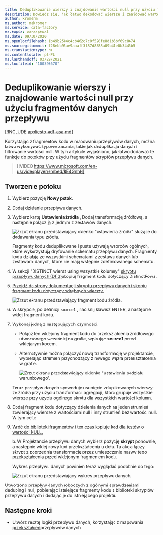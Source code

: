 ```yaml
---
title: Deduplikowanie wierszy i znajdowanie wartości null przy użyciu fragmentów danych przepływu
description: Dowiedz się, jak łatwo dekodować wiersze i znajdować wartości null przy użyciu fragmentów kodu w przepływach danych
author: kromerm
ms.author: makromer
ms.service: data-factory
ms.topic: conceptual
ms.date: 09/30/2020
ms.openlocfilehash: 1b49b2584c4cb462c7c0f520fe8d1b5bf69c8674
ms.sourcegitcommit: f28ebb95ae9aaaff3f87d8388a09b41e0b3445b5
ms.translationtype: MT
ms.contentlocale: pl-PL
ms.lasthandoff: 03/29/2021
ms.locfileid: "100393670"
---
```

# <a name="dedupe-rows-and-find-nulls-by-using-data-flow-snippets"></a>Deduplikowanie wierszy i znajdowanie wartości null przy użyciu fragmentów danych przepływu

[!INCLUDE [appliesto-adf-asa-md](includes/appliesto-adf-asa-md.md)]

Korzystając z fragmentów kodu w mapowaniu przepływów danych, można łatwo wykonywać typowe zadania, takie jak deduplikacja danych i filtrowanie wartości null. W tym artykule wyjaśniono, jak łatwo dodawać te funkcje do potoków przy użyciu fragmentów skryptów przepływu danych.
<br>
> [!VIDEO https://www.microsoft.com/en-us/videoplayer/embed/RE4GnhH]

## <a name="create-a-pipeline"></a>Tworzenie potoku

1. Wybierz pozycję **Nowy potok**.

1. Dodaj działanie przepływu danych.

1. Wybierz kartę **Ustawienia źródła** , Dodaj transformację źródłową, a następnie połącz ją z jednym z zestawów danych.

    ![Zrzut ekranu przedstawiający okienko "ustawienia źródła" służące do dodawania typu źródła.](media/data-flow/snippet-adf-2.png)

    Fragmenty kodu deduplikowane i puste używają wzorców ogólnych, które wykorzystują dryfowanie schematu przepływu danych. Fragmenty kodu działają ze wszystkimi schematami z zestawu danych lub zestawami danych, które nie mają wstępnie zdefiniowanego schematu.

1. W sekcji "DISTINCT wiersz using wszystkie kolumny" [skryptu przepływu danych (DFS)](./data-flow-script.md#distinct-row-using-all-columns)skopiuj fragment kodu dotyczący DistinctRows.

1. [Przejdź do strony dokumentacji skryptu przepływu danych i skopiuj fragment kodu dotyczący odrębnych wierszy.](./data-flow-script.md#distinct-row-using-all-columns)

    ![Zrzut ekranu przedstawiający fragment kodu źródła.](media/data-flow/snippet-adf-3.png)

1. W skrypcie, po definicji `source1` , naciśnij klawisz ENTER, a następnie wklej fragment kodu.

1. Wykonaj jedną z następujących czynności:

   * Połącz ten wklejony fragment kodu do przekształcenia źródłowego utworzonego wcześniej na grafie, wpisując **source1** przed wklejanym kodem.

   * Alternatywnie można połączyć nową transformację w projektancie, wybierając strumień przychodzący z nowego węzła przekształcenia w grafie.

     ![Zrzut ekranu przedstawiający okienko "ustawienia podziału warunkowego".](media/data-flow/snippet-adf-4.png)

   Teraz przepływ danych spowoduje usunięcie zduplikowanych wierszy ze źródła przy użyciu transformacji agregacji, która grupuje wszystkie wiersze przy użyciu ogólnego skrótu dla wszystkich wartości kolumn.
    
1. Dodaj fragment kodu dotyczący dzielenia danych na jeden strumień zawierający wiersze z wartościami null i inny strumień bez wartości null. W tym celu:

1. [Wróć do biblioteki fragmentów i ten czas kopiuje kod dla testów o wartości NULL.](./data-flow-script.md#check-for-nulls-in-all-columns)

   b. W Projektancie przepływu danych wybierz pozycję **skrypt** ponownie, a następnie wklej nowy kod przekształcenia u dołu. Ta akcja łączy skrypt z poprzednią transformację przez umieszczenie nazwy tego przekształcenia przed wklejonym fragmentem kodu.

   Wykres przepływu danych powinien teraz wyglądać podobnie do tego:

    ![Zrzut ekranu przedstawiający wykres przepływu danych.](media/data-flow/snippet-adf-1.png)

  Utworzono przepływ danych roboczych z ogólnymi sprawdzeniami deduping i null, pobierając istniejące fragmenty kodu z biblioteki skryptów przepływu danych i dodając je do istniejącego projektu.

## <a name="next-steps"></a>Następne kroki

* Utwórz resztę logiki przepływu danych, korzystając z mapowania [przekształceń](concepts-data-flow-overview.md)przepływów danych.